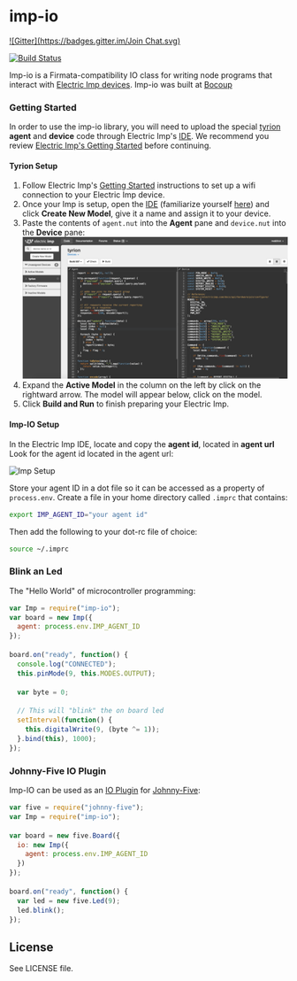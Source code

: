 # imp-io

[![Gitter](https://badges.gitter.im/Join Chat.svg)](https://gitter.im/rwaldron/imp-io?utm_source=badge&utm_medium=badge&utm_campaign=pr-badge&utm_content=badge)

[![Build Status](https://travis-ci.org/rwaldron/imp-io.png?branch=master)](https://travis-ci.org/rwaldron/imp-io)

Imp-io is a Firmata-compatibility IO class for writing node programs that interact with [Electric Imp devices](http://www.electricimp.com/docs/). Imp-io was built at [Bocoup](http://bocoup.com/)

### Getting Started

In order to use the imp-io library, you will need to upload the special
[tyrion](https://github.com/rwaldron/tyrion) **agent** and **device** code through Electric Imp's [IDE](https://ide.electricimp.com/login). We recommend you review [Electric Imp's Getting Started](http://www.electricimp.com/docs/gettingstarted/) before continuing.

#### Tyrion Setup

1. Follow Electric Imp's [Getting Started](https://electricimp.com/docs/gettingstarted/) instructions to set up a wifi connection to your Electric Imp device. 
2. Once your Imp is setup, open the [IDE](https://ide.electricimp.com/ide) (familiarize yourself [here](https://electricimp.com/docs/gettingstarted/ide/)) and click **Create New Model**, give it a name and assign it to your device.
3. Paste the contents of `agent.nut` into the **Agent** pane and `device.nut` into the **Device** pane: 
![Imp Setup](https://raw.githubusercontent.com/rwaldron/tyrion/master/imp-setup.png)
4. Expand the **Active Model** in the column on the left by click on the rightward arrow. The model will appear below, click on the model.
4. Click **Build and Run** to finish preparing your Electric Imp.


#### Imp-IO Setup

In the Electric Imp IDE, locate and copy the **agent id**, located in **agent url** Look for the agent id located in the agent url: 

![Imp Setup](https://raw.githubusercontent.com/rwaldron/imp-io/master/tyrion-install.png)


Store your agent ID in a dot file so it can be accessed as a property of `process.env`. Create a file in your home directory called `.imprc` that contains:

```sh
export IMP_AGENT_ID="your agent id"
```

Then add the following to your dot-rc file of choice:

```sh
source ~/.imprc
```


### Blink an Led


The "Hello World" of microcontroller programming:

```js
var Imp = require("imp-io");
var board = new Imp({
  agent: process.env.IMP_AGENT_ID
});

board.on("ready", function() {
  console.log("CONNECTED");
  this.pinMode(9, this.MODES.OUTPUT);

  var byte = 0;

  // This will "blink" the on board led
  setInterval(function() {
    this.digitalWrite(9, (byte ^= 1));
  }.bind(this), 1000);
});
```

### Johnny-Five IO Plugin

Imp-IO can be used as an [IO Plugin](https://github.com/rwaldron/johnny-five/wiki/IO-Plugins) for [Johnny-Five](https://github.com/rwaldron/johnny-five):

```js
var five = require("johnny-five");
var Imp = require("imp-io");

var board = new five.Board({
  io: new Imp({
    agent: process.env.IMP_AGENT_ID
  })
});

board.on("ready", function() {
  var led = new five.Led(9);
  led.blink();
});
```

## License
See LICENSE file.
